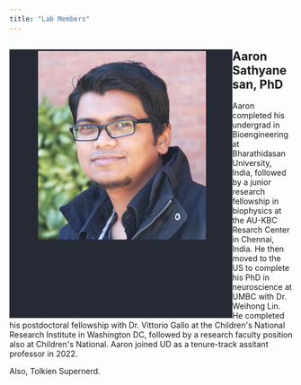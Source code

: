 ```yaml
---
title: "Lab Members"
---
```

<section id="principal investigator">
  <div class="splash-header">
    <div class="splash-image">
      <div style="float: left; margin-right 1em;">
        <img src="asathyanesan-4.png" />
      </div>
    </div>
    <div class="splash-block">
      <h2>Aaron Sathyanesan, PhD </h2>
      <p>Aaron completed his undergrad in Bioengineering at Bharathidasan University, India, followed by a junior research fellowship in biophysics at the AU-KBC Resarch Center in Chennai, India. He then moved to the US to complete his PhD in neuroscience at UMBC with Dr. Weihong Lin. He completed his postdoctoral fellowship with Dr. Vittorio Gallo at the Children's National Research Institute in Washington DC, followed by a research faculty position also at Children's National. Aaron joined UD as a tenure-track assitant professor in 2022.</p>
      <p>Also, Tolkien Supernerd.</p>
    </div>
  </div>
</section>
